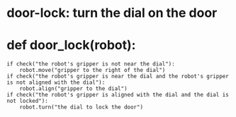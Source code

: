 # door-lock: turn the dial on the door
# def door_lock(robot):
    if check("the robot's gripper is not near the dial"):
        robot.move("gripper to the right of the dial")
    if check("the robot's gripper is near the dial and the robot's gripper is not aligned with the dial"):
        robot.align("gripper to the dial")
    if check("the robot's gripper is aligned with the dial and the dial is not locked"):
        robot.turn("the dial to lock the door")